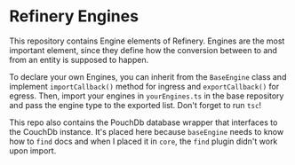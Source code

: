 # Refinery Engines

This repository contains Engine elements of Refinery. Engines are the most important element, since they define how the conversion between to and from an entity is supposed to happen.

To declare your own Engines, you can inherit from the `BaseEngine` class and implement `importCallback()` method for ingress and `exportCallback()` for egress. Then, import your engines in `yourEngines.ts` in the base repository and pass the engine type to the exported list. Don't forget to run `tsc`!

This repo also contains the PouchDb database wrapper that interfaces to the CouchDb instance. It's placed here because `baseEngine` needs to know how to `find` docs and when I placed it in `core`, the `find` plugin didn't work upon import.